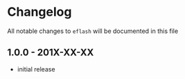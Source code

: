 # Changelog

All notable changes to `eflash` will be documented in this file

## 1.0.0 - 201X-XX-XX

- initial release
